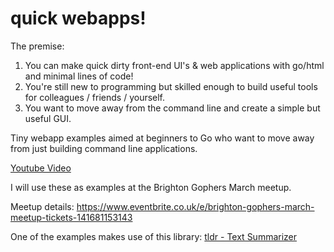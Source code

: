 # quick webapps!

The premise:

1) You can make quick dirty front-end UI's & web applications with go/html and minimal lines of code!
2) You're still new to programming but skilled enough to build useful tools for colleagues / friends / yourself.
3) You want to move away from the command line and create a simple but useful GUI.

Tiny webapp examples aimed at beginners to Go who want to move away from just building command line applications.

[Youtube Video](https://www.youtube.com/watch?v=Vw-dNiUethY)

I will use these as examples at the Brighton Gophers March meetup.

Meetup details:
https://www.eventbrite.co.uk/e/brighton-gophers-march-meetup-tickets-141681153143

One of the examples makes use of this library: [tldr - Text Summarizer](https://github.com/JesusIslam/tldr)
